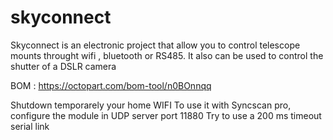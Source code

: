 # skyconnect



Skyconnect is an electronic project that allow you to control  telescope mounts throught wifi , bluetooth or RS485. 
It also can be used to control the shutter of a DSLR camera

BOM : https://octopart.com/bom-tool/n0BOnnqq


Shutdown temporarely your home WIFI
To use it with Syncscan pro, configure the module in UDP server port 11880
Try to use a 200 ms timeout serial link
